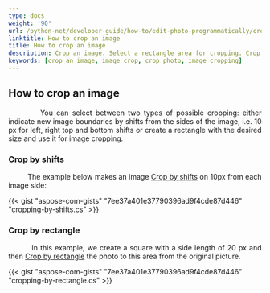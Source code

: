 ```yaml
---
type: docs
weight: '90'
url: /python-net/developer-guide/how-to/edit-photo-programmatically/crop-image
linktitle: How to crop an image
title: How to crop an image
description: Crop an image. Select a rectangle area for cropping. Crop photo by shifts.
keywords: [crop an image, image crop, crop photo, image cropping]
---
```


## How to crop an image

<p align='justify'>
&nbsp;&nbsp;&nbsp;&nbsp;&nbsp;&nbsp;&nbsp;&nbsp;
You can select between two types of possible cropping: either indicate new image boundaries by shifts from the sides of the image, i.e. 10 px for left, right top and bottom shifts or create a rectangle with the desired size and use it for image cropping. 
</p>

### Crop by shifts

<p align='justify'>
&nbsp;&nbsp;&nbsp;&nbsp;&nbsp;&nbsp;&nbsp;&nbsp;
The example below makes an image <a href="https://reference.aspose.com/imaging/python-net/aspose.imaging/rasterimage/crop/#rasterimagecrop-method-2-of-2">Crop by shifts</a> on 10px from each image side:
</p>

{{< gist "aspose-com-gists" "7ee37a401e37790396ad9f4cde87d446" "cropping-by-shifts.cs" >}}


### Crop by rectangle

<p align='justify'>
&nbsp;&nbsp;&nbsp;&nbsp;&nbsp;&nbsp;&nbsp;&nbsp;
In this example, we create a square with a side length of 20 px and then <a href="https://reference.aspose.com/imaging/python-net/aspose.imaging/rasterimage/crop/#rasterimagecrop-method-1-of-2">Crop by rectangle</a> the photo to this area from the original picture.
</p>

{{< gist "aspose-com-gists" "7ee37a401e37790396ad9f4cde87d446" "cropping-by-rectangle.cs" >}}
